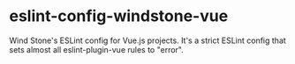 # eslint-config-windstone-vue

Wind Stone's ESLint config for Vue.js projects. It's a strict ESLint config that sets almost all eslint-plugin-vue rules to "error".
